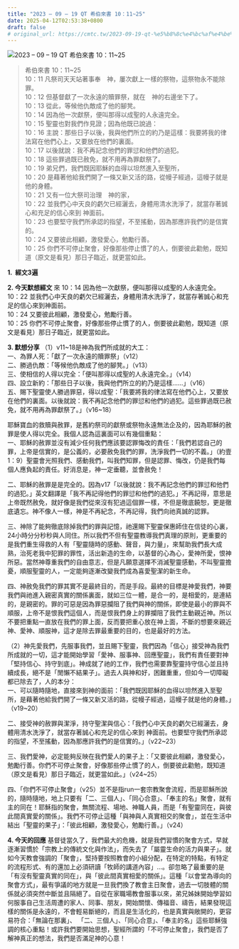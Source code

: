 ```yaml
---
title: "2023 – 09 – 19 QT 希伯來書 10：11~25"
date: 2025-04-12T02:53:38+0800
draft: false
# original_url: https://cmtc.tw/2023-09-19-qt-%e5%b8%8c%e4%bc%af%e4%be%86%e6%9b%b8-10%ef%bc%9a1125
---
```


![2023 – 09 – 19 QT  希伯來書 10：11\~25](/images/qt.jpg  "2023 – 09 – 19 QT  希伯來書 10：11\~25")

> 希伯來書 10：11\~25  
> 10：11 凡祭司天天站著事奉　神，屢次獻上一樣的祭物，這祭物永不能除罪。  
> 10：12 但基督獻了一次永遠的贖罪祭，就在　神的右邊坐下了。  
> 10：13 從此，等候他仇敵成了他的腳凳。  
> 10：14 因為他一次獻祭，便叫那得以成聖的人永遠完全。  
> 10：15 聖靈也對我們作見證；因為他既已說過：  
> 10：16 主說：那些日子以後，我與他們所立的約乃是這樣：我要將我的律法寫在他們心上，又要放在他們的裏面。  
> 10：17 以後就說：我不再記念他們的罪愆和他們的過犯。  
> 10：18 這些罪過既已赦免，就不用再為罪獻祭了。  
> 10：19 弟兄們，我們既因耶穌的血得以坦然進入至聖所，  
> 10：20 是藉著他給我們開了一條又新又活的路，從幔子經過，這幔子就是他的身體。  
> 10：21 又有一位大祭司治理　神的家，  
> 10：22 並我們心中天良的虧欠已經灑去，身體用清水洗淨了，就當存著誠心和充足的信心來到 神面前。  
> 10：23 也要堅守我們所承認的指望，不至搖動，因為那應許我們的是信實的。  
> 10：24 又要彼此相顧，激發愛心，勉勵行善。  
> 10：25 你們不可停止聚會，好像那些停止慣了的人，倒要彼此勸勉，既知道（原文是看見）那日子臨近，就更當如此。

**1.  經文3遍**

**2. 今天默想經文**
來 10：14 因為他一次獻祭，便叫那得以成聖的人永遠完全。  
10：22 並我們心中天良的虧欠已經灑去，身體用清水洗淨了，就當存著誠心和充足的信心來到神面前。  
10：24 又要彼此相顧，激發愛心，勉勵行善。  
10：25 你們不可停止聚會，好像那些停止慣了的人，倒要彼此勸勉，既知道（原文是看見）那日子臨近，就更當如此。

**3. 默想分享**
（1）v11\~18是神為我們所成就的大工：  
一、為罪人死：「獻了一次永遠的贖罪祭」（v12）  
二、勝過仇敵：「等候他仇敵成了他的腳凳。」（v13）  
三、使相信的人得以完全：「便叫那得以成聖的人永遠完全。」（v14）  
四、設立新約：「那些日子以後，我與他們所立的約乃是這樣……」（v16）  
五、賜下聖靈使人勝過罪惡，得以成聖：「我要將我的律法寫在他們心上，又要放在他們的裏面。以後就說：我不再記念他們的罪愆和他們的過犯。這些罪過既已赦免，就不用再為罪獻祭了。」（v16\~18）

耶穌寶血的救贖與赦罪，是舊約祭司的獻祭或祭物永遠無法企及的，因為耶穌的赦罪是使人得以完全。我個人認為這裏面可以有幾個重點：  
一、耶穌的赦罪並沒有減少任何我們應該要認罪悔改的責任：「我們若認自己的罪，上帝是信實的，是公義的，必要赦免我們的罪，洗淨我們一切的不義。」（約壹1：9）聖靈會光照我們、感動我們，叫我們知罪，但是認罪、悔改，仍是我們每個人應負起的責任。好消息是，神一定垂聽，並會赦免！

二、耶穌的赦罪是是完全的。因為v17「以後就說：我不再記念他們的罪愆和他們的過犯。」英文翻譯是「我不再記得他們的罪愆和他們的過犯。」不再記得，意思是上帝既然赦免，就好像是我們從來沒有犯過這個罪一樣，不但是徹底饒恕，更是徹底遺忘。神不像人一樣，神是不再紀念，不再記得，我們向祂真誠的認罪。

三、神除了能夠徹底除掉我們的罪與記憶，祂還賜下聖靈保惠師住在信徒的心裏，24小時分分秒秒與人同住。所以我們不但有聖靈教導我們真理的原則，更重要的是我們重生得救的人有「聖靈隨時的感動、聲音，與力量」，來幫助我們長大成熟，治死老我中犯罪的罪性，活出新造的生命，以基督的心為心，愛神所愛，恨神所惡。當然神尊重我們的自由意志，但是凡願意選擇不消滅聖靈感動，不叫聖靈擔憂，順服聖靈的人，一定能夠逐漸改變我們成為喜愛聖潔的新生命。

四、神赦免我們的罪其實不是最終目的，而是手段。最終的目標是神愛我們，神要我們與祂進入親密真實的關係裏面，就如三位一體，是合一的，是相愛的，是連結的，是親密的。罪的可惡是因為罪惡攔阻了我們與神的關係，即使是最小的罪與不順服，上帝不是恨我們這個人，而是恨我們身上的罪攔阻了我們主動親近神。所以不要把重點一直放在我們的罪上面，反而要把重心放在神上面，不斷的想要來親近神、愛神、順服神，這才是除去罪最重要的目的，也是最好的方法。

（2）神先愛我們，先服事我們，並且賜下聖靈，我們因為「信心」接受神為我們所成就的一切，這才能開始學習「愛神、服事神、回應聖靈」，我們有責任要對神「堅持信心、持守到底」。神成就了祂的工作，我們也需要靠聖靈持守信心並且持續成長，絕不是「閒懶不結果子」。過去人與神和好，困難重重，但如今一切障礙都已除去了，人的本分：  
一、可以隨時隨地，直接來到神的面前：「我們既因耶穌的血得以坦然進入至聖所，是藉著他給我們開了一條又新又活的路，從幔子經過，這幔子就是他的身體。」（v19\~20）

二、接受神的赦罪與潔淨，持守聖潔與信心：「我們心中天良的虧欠已經灑去，身體用清水洗淨了，就當存著誠心和充足的信心來到 神面前。也要堅守我們所承認的指望，不至搖動，因為那應許我們的是信實的。」（v22\~23）

三、我們愛神，必定能夠反映在我們愛人的果子上：「又要彼此相顧，激發愛心，勉勵行善。你們不可停止聚會，好像那些停止慣了的人，倒要彼此勸勉，既知道（原文是看見）那日子臨近，就更當如此。」（v24\~25）

四、「你們不可停止聚會」（v25）並不是指run一套宗教聚會流程，而是耶穌所說的，隨時隨地，地上只要有「二、三個人」、「同心合意」、「奉主的名」聚會，就有主的同在！耶穌指的聚會，無關流程、場地、神職人員，而是「有聖靈同在，與彼此間真實愛的關係」。我們不可停止這種「與神與人真實相交的聚會」，並在生活中結出「聖靈的果子」：「彼此相顧，激發愛心，勉勵行善。」（v24）

**4. 今天的回應**
基督徒當久了，我們最大的危機，就是我們習慣的聚會方式，早就逐漸習慣於「宗教上的傳統文化與作法」，而失去了「屬靈生命的活力與果子」。就如今天教會強調的「聚會」，堅持要按照教會的小組分配，在特定的特點，有特定的流程形式、有的還加上必須研讀「牧師的講道內容」…。卻忽略了最重要的是「有沒有聖靈真實的同在」，與「彼此間真實相愛的關係」。這種「以會堂為導向的聚會方式」，最有爭議的地方就是一旦我們換了教會主日聚會，過去一切肢體的關係就必須突然中斷並且隔絕了。自從在家職場教會服事以來，弟兄姊妹開始學習如何服事自己生活周遭的家人、同事、朋友，開始關懷、傳福音、禱告，結果發現這樣的關係是永遠的，不會輕易斷絕的，而且是生活化的，也是真實與敞開的，更容易符合：「無論在那裏」、 「二、三個人」、「同心合意」、「奉主的名」這些耶穌強調的核心重點！或許我們要開始思想，聖經所謂的「不可停止聚會」，我們是否了解神真正的想法，我們是否滿足神的心意！
